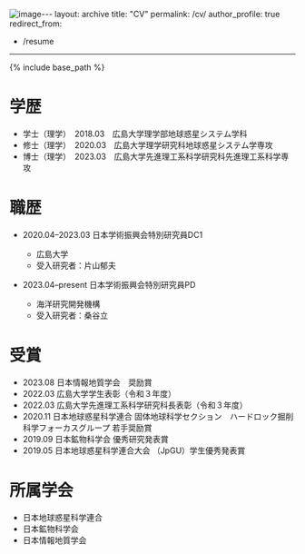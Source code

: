![image](https://github.com/yuya-akamatsu/MyPage/assets/88282154/420bdd30-4282-4a63-aae5-f3d718125ad3)---
layout: archive
title: "CV"
permalink: /cv/
author_profile: true
redirect_from:
  - /resume
---

{% include base_path %}

学歴
======
* 学士（理学）　2018.03　広島大学理学部地球惑星システム学科
* 修士（理学）　2020.03　広島大学理学研究科地球惑星システム学専攻
* 博士（理学）　2023.03　広島大学先進理工系科学研究科先進理工系科学専攻

職歴
======
* 2020.04–2023.03 日本学術振興会特別研究員DC1
  * 広島大学
  * 受入研究者：片山郁夫

* 2023.04–present 日本学術振興会特別研究員PD
  * 海洋研究開発機構
  * 受入研究者：桑谷立

受賞
======
* 2023.08 日本情報地質学会　奨励賞
* 2022.03 広島大学学生表彰（令和３年度）
* 2022.03 広島大学先進理工系科学研究科長表彰（令和３年度）
* 2020.11 日本地球惑星科学連合 固体地球科学セクション　ハードロック掘削科学フォーカスグループ 若手奨励賞
* 2019.09 日本鉱物科学会 優秀研究発表賞
* 2019.05 日本地球惑星科学連合大会 （JpGU）学生優秀発表賞

所属学会
======
* 日本地球惑星科学連合
* 日本鉱物科学会
* 日本情報地質学会
